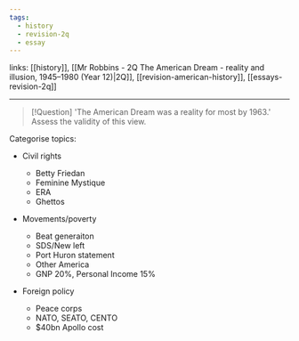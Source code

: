 ```yaml
---
tags:
  - history
  - revision-2q
  - essay
---
```


links: [[history]], [[Mr Robbins - 2Q The American Dream - reality and illusion, 1945–1980 (Year 12)|2Q]], [[revision-american-history]], [[essays-revision-2q]]

***

> [!Question]
> 'The American Dream was a reality for most by 1963.' Assess the validity of this view.

Categorise topics:

- Civil rights
	- Betty Friedan
	- Feminine Mystique
	- ERA
	- Ghettos

- Movements/poverty
	- Beat generaiton
	- SDS/New left
	- Port Huron statement
	- Other America
	- GNP 20%, Personal Income 15%

- Foreign policy
	- Peace corps
	- NATO, SEATO, CENTO
	- $40bn Apollo cost